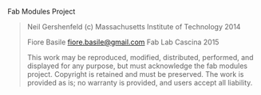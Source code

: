 Fab Modules Project

> Neil Gershenfeld
> (c) Massachusetts Institute of Technology 2014
>
> Fiore Basile <fiore.basile@gmail.com>
> Fab Lab Cascina 2015
>
> This work may be reproduced, modified, distributed,
> performed, and displayed for any purpose, but must
> acknowledge the fab modules project. Copyright is
> retained and must be preserved. The work is provided
> as is; no warranty is provided, and users accept all 
> liability.
>
